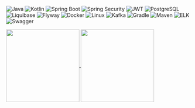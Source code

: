 ![Java](https://img.shields.io/badge/Java-ED8B00?style=for-the-badge&logo=java&logoColor=white)
![Kotlin](https://img.shields.io/badge/Kotlin-0095D5?style=for-the-badge&logo=kotlin&logoColor=white)
![Spring Boot](https://img.shields.io/badge/Spring%20Boot-6DB33F?style=for-the-badge&logo=spring-boot&logoColor=white)
![Spring Security](https://img.shields.io/badge/Spring%20Security-6DB33F?style=for-the-badge&logo=spring-security&logoColor=white)
![JWT](https://img.shields.io/badge/JWT-000000?style=for-the-badge&logo=JSON%20web%20tokens&logoColor=white)
![PostgreSQL](https://img.shields.io/badge/PostgreSQL-316192?style=for-the-badge&logo=postgresql&logoColor=white)
![Liquibase](https://img.shields.io/badge/Liquibase-2962FF?style=for-the-badge&logo=liquibase&logoColor=white)
![Flyway](https://img.shields.io/badge/Flyway-CC0200?style=for-the-badge&logo=flyway&logoColor=white)
![Docker](https://img.shields.io/badge/Docker-2496ED?style=for-the-badge&logo=docker&logoColor=white)
![Linux](https://img.shields.io/badge/Linux-FCC624?style=for-the-badge&logo=linux&logoColor=black)
![Kafka](https://img.shields.io/badge/Apache%20Kafka-231F20?style=for-the-badge&logo=apache-kafka&logoColor=white)
![Gradle](https://img.shields.io/badge/Gradle-02303A?style=for-the-badge&logo=gradle&logoColor=white)
![Maven](https://img.shields.io/badge/Maven-C71A36?style=for-the-badge&logo=apache-maven&logoColor=white)
![ELK](https://img.shields.io/badge/ELK-005571?style=for-the-badge&logo=elasticsearch&logoColor=white)
![Swagger](https://img.shields.io/badge/Swagger-85EA2D?style=for-the-badge&logo=swagger&logoColor=black)

<a href="https://github.com/vladimir-arsenov">
  <img height=200 align="center" src="https://github-readme-stats.vercel.app/api?username=vladimir-arsenov&show_icons=true&hide_rank=true&hide_border=true" />
</a>
<a href="https://github.com/vladimir-arsenov">
  <img height=200 align="center" src="https://github-readme-stats.vercel.app/api/top-langs/?username=vladimir-arsenov&size_weight=0.6&count_weight=0.5&hide_title=true&hide_border=true" />
</a>
